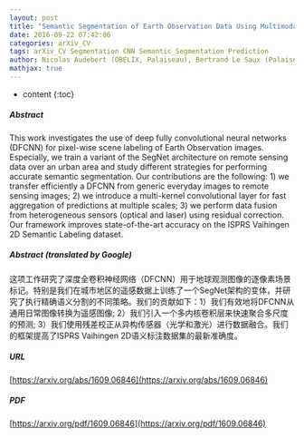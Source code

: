 ```yaml
---
layout: post
title: "Semantic Segmentation of Earth Observation Data Using Multimodal and Multi-scale Deep Networks"
date: 2016-09-22 07:42:06
categories: arXiv_CV
tags: arXiv_CV Segmentation CNN Semantic_Segmentation Prediction
author: Nicolas Audebert (OBELIX, Palaiseau), Bertrand Le Saux (Palaiseau), Sébastien Lefèvre (OBELIX)
mathjax: true
---
```


* content
{:toc}

##### Abstract
This work investigates the use of deep fully convolutional neural networks (DFCNN) for pixel-wise scene labeling of Earth Observation images. Especially, we train a variant of the SegNet architecture on remote sensing data over an urban area and study different strategies for performing accurate semantic segmentation. Our contributions are the following: 1) we transfer efficiently a DFCNN from generic everyday images to remote sensing images; 2) we introduce a multi-kernel convolutional layer for fast aggregation of predictions at multiple scales; 3) we perform data fusion from heterogeneous sensors (optical and laser) using residual correction. Our framework improves state-of-the-art accuracy on the ISPRS Vaihingen 2D Semantic Labeling dataset.

##### Abstract (translated by Google)
这项工作研究了深度全卷积神经网络（DFCNN）用于地球观测图像的逐像素场景标记。特别是我们在城市地区的遥感数据上训练了一个SegNet架构的变体，并研究了执行精确语义分割的不同策略。我们的贡献如下：1）我们有效地将DFCNN从通用日常图像转换为遥感图像; 2）我们引入一个多内核卷积层来快速聚合多尺度的预测; 3）我们使用残差校正从异构传感器（光学和激光）进行数据融合。我们的框架提高了ISPRS Vaihingen 2D语义标注数据集的最新准确度。

##### URL
[https://arxiv.org/abs/1609.06846](https://arxiv.org/abs/1609.06846)

##### PDF
[https://arxiv.org/pdf/1609.06846](https://arxiv.org/pdf/1609.06846)

